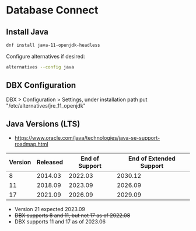 # Database Connect

## Install Java

```bash
dnf install java-11-openjdk-headless
```

Configure alternatives if desired:

```bash
alternatives --config java
```

## DBX Configuration

DBX > Configuration > Settings, under installation path put "/etc/alternatives/jre_11_openjdk"

## Java Versions (LTS)

- https://www.oracle.com/java/technologies/java-se-support-roadmap.html

| Version | Released | End of Support | End of Extended Support |
| ------- | -------- | -------------- | ----------------------- |
|  8 | 2014.03 | 2022.03 | 2030.12 |
| 11 | 2018.09 | 2023.09 | 2026.09 |
| 17 | 2021.09 | 2026.09 | 2029.09 |

- Version 21 expected 2023.09
- ~~DBX supports 8 and 11, but not 17 as of 2022.08~~
- DBX supports 11 and 17 as of 2023.06
